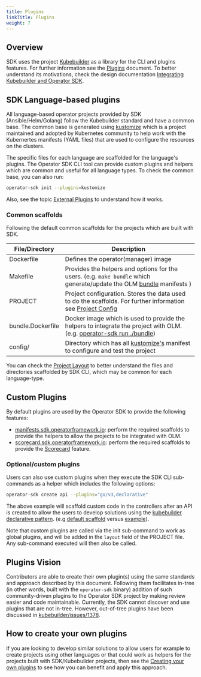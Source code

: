 ```yaml
---
title: Plugins
linkTitle: Plugins
weight: 7
---
```


## Overview

SDK uses the project [Kubebuilder][kubebuilder] as a library for the CLI and plugins features. For further information see the [Plugins][kb-plugins-doc] document. To better understand its motivations, check the design documentation [Integrating Kubebuilder and Operator SDK][kb-int-sdk].

## SDK Language-based plugins

All language-based operator projects provided by SDK (Ansible/Helm/Golang) follow the Kubebuilder standard and have a common base. The common base is generated using [kustomize][kustomize] which is a project maintained and adopted by Kubernetes community to help work with the Kubernertes manifests (YAML files) that are used to configure the resources on the clusters.

The specific files for each language are scaffolded for the language's plugins. The Operator SDK CLI tool can provide custom plugins and helpers which are common and useful for all language types. To check the common base, you can also run:

```sh
operator-sdk init --plugins=kustomize
```

Also, see the topic [External Plugins][kb-language-plugins] to understand how it works.

### Common scaffolds 

Following the default common scaffolds for the projects which are built with SDK.

| File/Directory | Description | 
| ------ | ----- |
|  Dockerfile |  Defines the operator(manager) image |  
|  Makefile |  Provides the helpers and options for the users. (e.g. `make bundle` which generate/update the OLM [bundle][bundle] manifests ) |  
|  PROJECT |  Project configuration. Stores the data used to do the scaffolds. For further information see [Project Config][kb-project] | 
|  bundle.Dockerfile | Docker image which is used to provide the helpers to integrate the project with OLM. (e.g. [operator-sdk run ./bundle][sdk-cli-run-bundle]) | 
|  config/ |  Directory which has all [kustomize's][kustomize] manifest to configure and test the project | 

You can check the [Project Layout][project-layout] to better understand the files and directories scaffolded by SDK CLI, which may be common for each language-type.

## Custom Plugins

By default plugins are used by the Operator SDK to provide the following features:

- [manifests.sdk.operatorframework.io][plugin-manifest]: perform the required scaffolds to provide the helpers to allow the projects to be integrated with OLM. 
- [scorecard.sdk.operatorframework.io][plugin-scorecard]: perform the required scaffolds to provide the [Scorecard][scorecard] feature.

### Optional/custom plugins

Users can also use custom plugins when they execute the SDK CLI sub-commands as a helper which includes the following options:

```sh
operator-sdk create api --plugins="go/v3,declarative"
```

The above example will scaffold custom code in the controllers after an API is created to allow the users to develop solutions using the [kubebuilder declarative pattern][kubebuilder-declarative-pattern]. (e.g [default scaffold][default-scaffold] versus [example][kubebuilder-declarative-pattern-example]).

Note that custom plugins are called via the init sub-command to work as global plugins, and will be added in the `layout` field of the PROJECT file. Any sub-command executed will then also be called.

## Plugins Vision

Contributors are able to create their own plugin(s) using the same standards and approach described by this document. Following them facilitates in-tree (in other words, built with the `operator-sdk` binary) addition of such community-driven plugins to the Operator SDK project by making review easier and code maintainable. Currently, the SDK cannot discover and use plugins that are not in-tree. However, out-of-tree plugins have been discussed in [kubebuilder/issues/1378][kb-issue].

## How to create your own plugins

If you are looking to develop similar solutions to allow users for example to create projects using other languages or that could work as helpers for the projects built with SDK/Kubebuilder projects, then see the [Creating your own plugins][create-your-own-plugins] to see how you can benefit and apply this approach.

[kb-plugins-doc]: https://master.book.kubebuilder.io/plugins/plugins.html
[kb-int-sdk]: https://github.com/kubernetes-sigs/kubebuilder/blob/master/designs/integrating-kubebuilder-and-osdk.md
[kb-language-plugins]: https://book.kubebuilder.io/plugins/extending/external-plugins
[kustomize]: https://github.com/kubernetes-sigs/kustomize
[bundle]: https://github.com/operator-framework/operator-registry/blob/v1.16.1/docs/design/operator-bundle.md#operator-bundle
[kb-project]: https://master.book.kubebuilder.io/reference/project-config.html
[sdk-cli-run-bundle]: /docs/cli/operator-sdk_run
[project-layout]: /docs/overview/project-layout
[plugin-manifest]: https://github.com/operator-framework/operator-sdk/tree/master/internal/plugins/manifests/v2
[plugin-scorecard]: https://github.com/operator-framework/operator-sdk/tree/master/internal/plugins/scorecard/v2
[kubebuilder-declarative-pattern]: https://github.com/kubernetes-sigs/kubebuilder-declarative-pattern
[kubebuilder-declarative-pattern-example]: https://github.com/kubernetes-sigs/kubebuilder/blob/v3.13.0/testdata/project-v3/controllers/firstmate_controller.go
[default-scaffold]: https://github.com/kubernetes-sigs/kubebuilder/blob/v3.13.0/testdata/project-v3/controllers/admiral_controller.go
[kb-issue]: https://github.com/kubernetes-sigs/kubebuilder/issues/1378
[create-your-own-plugins]: https://book.kubebuilder.io/plugins/extending
[scorecard]: /docs/testing-operators/scorecard/
[kubebuilder]: https://github.com/kubernetes-sigs/kubebuilder 
